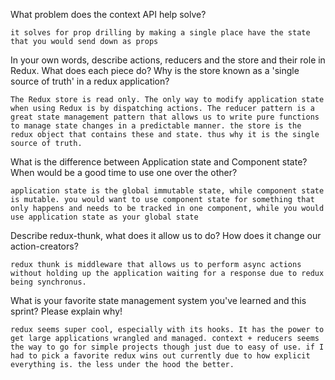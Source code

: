 What problem does the context API help solve?

	it solves for prop drilling by making a single place have the state that you would send down as props

In your own words, describe actions, reducers and the store and their role in Redux. What does each piece do? Why is the store known as a 'single source of truth' in a redux application?

	The Redux store is read only. The only way to modify application state when using Redux is by dispatching actions. The reducer pattern is a great state management pattern that allows us to write pure functions to manage state changes in a predictable manner. the store is the redux object that contains these and state. thus why it is the single source of truth.

What is the difference between Application state and Component state? When would be a good time to use one over the other?

	application state is the global immutable state, while component state is mutable. you would want to use component state for something that only happens and needs to be tracked in one component, while you would use application state as your global state

Describe redux-thunk, what does it allow us to do? How does it change our action-creators?

	redux thunk is middleware that allows us to perform async actions without holding up the application waiting for a response due to redux being synchronus.

What is your favorite state management system you've learned and this sprint? Please explain why!

	redux seems super cool, especially with its hooks. It has the power to get large applications wrangled and managed. context + reducers seems the way to go for simple projects though just due to easy of use. if I had to pick a favorite redux wins out currently due to how explicit everything is. the less under the hood the better.

